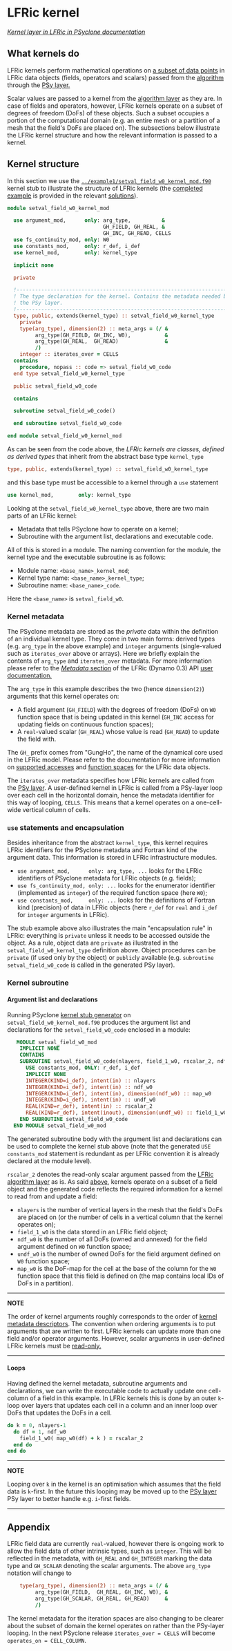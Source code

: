 # LFRic kernel

[*Kernel layer in LFRic in PSyclone documentation*](
https://psyclone.readthedocs.io/en/stable/dynamo0p3.html#kernel)

## What kernels do

LFRic kernels perform mathematical operations on [a subset of data
points](
https://psyclone.readthedocs.io/en/stable/kernel_layer.html#kernel-layer)
in LFRic data objects (fields, operators and scalars) passed
from the [algorithm](LFRic_algorithm.md) through the
[PSy layer.](LFRic_PSy.md)

Scalar values are passed to a kernel from the
[algorithm layer](LFRic_algorithm.md) as they are. In case of fields
and operators, however, LFRic kernels operate on a subset of degrees
of freedom (DoFs) of these objects. Such a subset occupies a portion
of the computational domain (e.g. an entire mesh or a partition of a
mesh that the field's DoFs are placed on). The subsections below
illustrate the LFRic kernel structure and how the relevant information
is passed to a kernel.

## Kernel structure

In this section we use the
[`../example1/setval_field_w0_kernel_mod.f90`](
../example1/setval_field_w0_kernel_mod.f90)
kernel stub to illustrate the structure of LFRic kernels (the
[completed example](../example1/solutions/part1/setval_field_w0_kernel_mod.f90)
is provided in the relevant [solutions](../example1/solutions/part1)).

```fortran
module setval_field_w0_kernel_mod

  use argument_mod,      only: arg_type,          &
                               GH_FIELD, GH_REAL, &
                               GH_INC, GH_READ, CELLS
  use fs_continuity_mod, only: W0
  use constants_mod,     only: r_def, i_def
  use kernel_mod,        only: kernel_type

  implicit none

  private

  !-----------------------------------------------------------------------------
  ! The type declaration for the kernel. Contains the metadata needed by
  ! the PSy layer.
  !-----------------------------------------------------------------------------
  type, public, extends(kernel_type) :: setval_field_w0_kernel_type
    private
    type(arg_type), dimension(2) :: meta_args = (/ &
         arg_type(GH_FIELD, GH_INC, W0),           &
         arg_type(GH_REAL,  GH_READ)               &
         /)
    integer :: iterates_over = CELLS
  contains
    procedure, nopass :: code => setval_field_w0_code
  end type setval_field_w0_kernel_type

  public setval_field_w0_code

  contains

  subroutine setval_field_w0_code()

  end subroutine setval_field_w0_code

end module setval_field_w0_kernel_mod
```

As can be seen from the code above, the *LFRic kernels are classes, defined
as derived types* that inherit from the abstract base type `kernel_type`

```fortran
type, public, extends(kernel_type) :: setval_field_w0_kernel_type
```

and this base type must be accessible to a kernel through a `use` statement

```fortran
use kernel_mod,        only: kernel_type
```

Looking at the `setval_field_w0_kernel_type` above, there are two main
parts of an LFRic kernel:
* Metadata that tells PSyclone how to operate on a kernel;
* Subroutine with the argument list, declarations and executable code.

All of this is stored in a module. The naming convention for the module,
the kernel type and the executable subroutine is as follows:

* Module name: `<base_name>_kernel_mod`;
* Kernel type name: `<base_name>_kernel_type`;
* Subroutine name: `<base_name>_code`.

Here the `<base_name>` is `setval_field_w0`.

### Kernel metadata

The PSyclone metadata are stored as the *private* data within the definition
of an individual kernel type. They come in two main forms: derived types
(e.g. `arg_type` in the above example) and `integer` arguments (single-valued
such as `iterates_over` above or arrays). Here we briefly explain the contents
of `arg_type` and `iterates_over` metadata. For more information please refer
to the [*Metadata* section](
https://psyclone.readthedocs.io/en/stable/dynamo0p3.html#metadata)
of the LFRic (Dynamo 0.3) API [user documentation.](
https://psyclone.readthedocs.io/en/stable/dynamo0p3.html)

The `arg_type` in this example describes the two (hence `dimension(2)`)
arguments that this kernel operates on:
* A field argument (`GH_FIELD`) with the degrees of freedom (DoFs) on `W0`
  function space that is being updated in this kernel (`GH_INC` access for
  updating fields on continuous function spaces);
* A `real`-valued scalar (`GH_REAL`) whose value is read (`GH_READ`) to
  update the field with.

The `GH_` prefix comes from "GungHo", the name of the dynamical core used in
the LFRic model. Please refer to the documentation for more information on
[supported accesses](
https://psyclone.readthedocs.io/en/stable/dynamo0p3.html#valid-access-modes)
and [function spaces](
https://psyclone.readthedocs.io/en/stable/dynamo0p3.html#supported-function-spaces)
for the LFRic data objects.

The `iterates_over` metadata specifies how LFRic kernels are called
from the [PSy layer](LFRic_PSy.md). A user-defined kernel in LFRic
is called from a PSy-layer loop over each cell in the horizontal domain,
hence the metadata identifier for this way of looping, `CELLS`. This means
that a kernel operates on a one-cell-wide vertical column of cells.

### `use` statements and encapsulation

Besides inheritance from the abstract `kernel_type`, this kernel requires
LFRic identifiers for the PSyclone metadata and Fortran kind of the argument
data. This information is stored in LFRic infrastructure modules.

* `use argument_mod,      only: arg_type, ...` looks for the LFRic
  identifiers of PSyclone metadata for LFRic objects (e.g. fields);
* `use fs_continuity_mod, only: ...` looks for the enumerator identifier
  (implemented as `integer`) of the required function space (here `W0`);
* `use constants_mod,     only: ...` looks for the definitions of Fortran
  kind (precision) of data in LFRic objects (here `r_def` for `real` and
  `i_def` for `integer` arguments in LFRic).

The stub example above also illustrates the main "encapsulation rule" in
LFRic: everything is `private` unless it needs to be accessed outside the
object. As a rule, object data are `private` as illustrated in the
`setval_field_w0_kernel_type` definition above. Object procedures can be
`private` (if used only by the object) or `public`ly available (e.g.
`subroutine setval_field_w0_code` is called in the generated PSy layer).

### Kernel subroutine

#### Argument list and declarations

Running PSyclone
[kernel stub generator](https://psyclone.readthedocs.io/en/stable/stub_gen.html)
on `setval_field_w0_kernel_mod.f90` produces the argument list and
declarations for the `setval_field_w0_code` enclosed in a module:

```fortran
   MODULE setval_field_w0_mod
    IMPLICIT NONE
    CONTAINS
    SUBROUTINE setval_field_w0_code(nlayers, field_1_w0, rscalar_2, ndf_w0, undf_w0, map_w0)
      USE constants_mod, ONLY: r_def, i_def
      IMPLICIT NONE
      INTEGER(KIND=i_def), intent(in) :: nlayers
      INTEGER(KIND=i_def), intent(in) :: ndf_w0
      INTEGER(KIND=i_def), intent(in), dimension(ndf_w0) :: map_w0
      INTEGER(KIND=i_def), intent(in) :: undf_w0
      REAL(KIND=r_def), intent(in) :: rscalar_2
      REAL(KIND=r_def), intent(inout), dimension(undf_w0) :: field_1_w0
    END SUBROUTINE setval_field_w0_code
  END MODULE setval_field_w0_mod
```

The generated subroutine body with the argument list and declarations can
be used to complete the kernel stub above (note that the generated
`USE constants_mod` statement is redundant as per LFRic convention it is
already declared at the module level).

`rscalar_2` denotes the read-only scalar argument passed from the
[LFRic algorithm layer](LFRic_algorithm.md) as is. As said
[above](#what-kernels-do), kernels operate on a subset of a field
object and the generated code reflects the required information for a
kernel to read from and update a field:
* `nlayers` is the number of vertical layers in the mesh that the
  field's DoFs are placed on (or the number of cells in a vertical
  column that the kernel operates on);
* `field_1_w0` is the data stored in an LFRic field object;
* `ndf_w0` is the number of all DoFs (owned and annexed) for the field
  argument defined on `W0` function space;
* `undf_w0` is the number of owned DoFs for the field argument defined
  on `W0` function space;
* `map_w0` is the DoF-map for the cell at the base of the column for
  the `W0` function space that this field is defined on (the map
  contains local IDs of DoFs in a partition).

---
**NOTE**

The order of kernel arguments roughly corresponds to the order of
[kernel metadata descriptors](#kernel-metadata). The convention when
ordering arguments is to put arguments that are written to first.
LFRic kernels can update more than one field and/or operator arguments.
However, scalar arguments in user-defined LFRic kernels must be
[read-only.](
https://psyclone.readthedocs.io/en/stable/dynamo0p3.html#valid-access-modes)

---

#### Loops

Having defined the kernel metadata, subroutine arguments and
declarations, we can write the executable code to actually update one
cell-column of a field in this example. In LFRic kernels this is done by
an outer `k`-loop over layers that updates each cell in a column and an
inner loop over DoFs that updates the DoFs in a cell.

```fortran
do k = 0, nlayers-1
  do df = 1, ndf_w0
    field_1_w0( map_w0(df) + k ) = rscalar_2
  end do
end do
```

---
**NOTE**

Looping over `k` in the kernel is an optimisation which assumes that the
field data is `k`-first. In the future this looping may be moved up to the
[PSy layer](LFRic_PSy.md) PSy layer to better handle e.g. `i`-first fields.

---

## Appendix

LFRic field data are currently `real`-valued, however there is ongoing
work to allow the field data of other intrinsic types, such as `integer`.
This will be reflected in the metadata, with `GH_REAL` and `GH_INTEGER`
marking the data type and `GH_SCALAR` denoting the scalar arguments. The
above `arg_type` notation will change to

```fortran
    type(arg_type), dimension(2) :: meta_args = (/ &
         arg_type(GH_FIELD,  GH_REAL, GH_INC, W0), &
         arg_type(GH_SCALAR, GH_REAL, GH_READ)     &
         /)
```

The kernel metadata for the iteration spaces are also changing to be
clearer about the subset of domain the kernel operates on rather than
the PSy-layer looping. In the next PSyclone release `iterates_over = CELLS`
will become `operates_on = CELL_COLUMN`.
